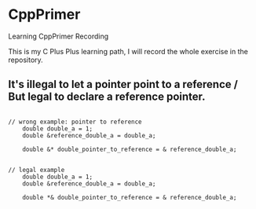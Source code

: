 # CppPrimer
Learning CppPrimer Recording

This is my C Plus Plus learning path, I will record the whole exercise in the repository. 

## It's illegal to let a pointer point to a reference / But legal to declare a reference pointer.

<pre><code>
// wrong example: pointer to reference
    double double_a = 1;
    double &reference_double_a = double_a;
    
    double &* double_pointer_to_reference = & reference_double_a;
</code></pre>
<pre><code>
// legal example
    double double_a = 1;
    double &reference_double_a = double_a;
    
    double *& double_pointer_to_reference = & reference_double_a;
</code></pre>